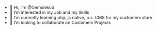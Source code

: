 - 👋 Hi, I’m @Demidekod
- 👀 I’m interested in my Job and my Skills
- 🌱 I’m currently learning php, js native, p.s. CMS for my customers store
- 💞️ I’m looking to collaborate on Customers Projects

